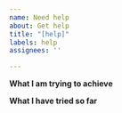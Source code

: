 ```yaml
---
name: Need help
about: Get help
title: "[help]"
labels: help
assignees: ''

---
```


**What I am trying to achieve**

**What I have tried so far**
